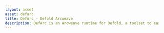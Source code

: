 ```yaml
---
layout: asset
asset: defarc
title: DefArc - Defold Arcweave
description: DefArc is an Arcweave runtime for Defold, a toolset to easily create branching, interactive narratives in your games!
---
```

